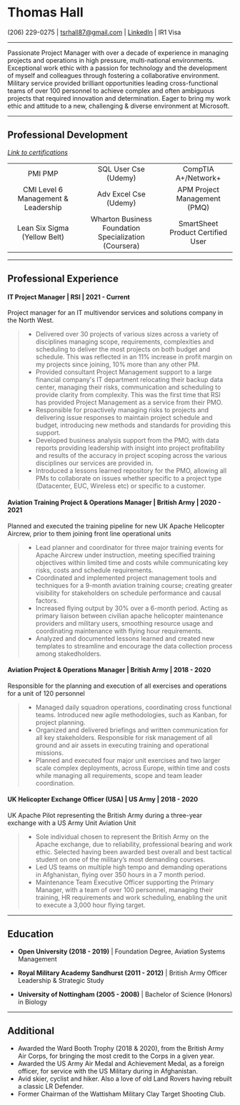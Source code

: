  # Thomas Hall

(206) 229-0275 | tsrhall87@gmail.com | [LinkedIn](https://www.linkedin.com/in/tsrhall/) | IR1 Visa

---

Passionate Project Manager with over a decade of experience in managing projects and operations in high pressure, multi-national environments. Exceptional work ethic with a passion for technology and the development of myself and colleagues through fostering a collaborative environment. Military service provided brilliant opportunities leading cross-functional teams of over 100 personnel to achieve complex and often ambiguous projects that required innovation and determination. Eager to bring my work ethic and attitude to a new, challenging & diverse environment at Microsoft.

---

## Professional Development 
*[Link to certifications](https://1drv.ms/u/s!AhiHKHWaEtD-gREnD43GaYiCqNNm?e=UG2TnH)*

||||
|:---:|:---:|:---:|
|PMI PMP|SQL User Cse (Udemy)|CompTIA A+/Network+|
|CMI Level 6 Management & Leadership|Adv Excel Cse (Udemy)|APM Project Management (PMQ)|
|Lean Six Sigma (Yellow Belt)|Wharton Business Foundation Specialization (Coursera)|SmartSheet Product Certified User|

---

## Professional Experience


#### IT Project Manager | RSI | 2021 - Current
Project manager for an IT multivendor services and solutions company in the North West.

> *	Delivered over 30 projects of various sizes across a variety of disciplines managing scope, requirements, complexities and  scheduling to deliver the most projects on both budget and schedule. This was reflected in an 11% increase in profit margin on my projects since joining, 10% more than any other PM.
> *	Provided consultant Project Management support to a large financial company's IT department relocating their backup data center, managing their risks, communication and scheduling to provide clarity from complexity. This was the first time that RSI has provided Project Management as a service from their PMO.
> *	Responsible for proactively managing risks to projects and delivering issue responses to maintain project schedule and budget, introducing new methods and standards for providing this support.
> *	Developed business analysis support from the PMO, with data reports providing leadership with insight into project profitability and results of the accuracy in project scoping across the various disciplines our services are provided in. 
> *	Introduced a lessons learned repository for the PMO, allowing all PMs to collaborate on issues whether specific to a project type (Datacenter, EUC, Wireless etc) or specific to a customer.


#### Aviation Training Project & Operations Manager | British Army | 2020 - 2021
Planned and executed the training pipeline for new UK Apache Helicopter Aircrew, prior to them joining front line operational units

> *	Lead planner and coordinator for three major training events for Apache Aircrew under instruction, meeting specified training objectives within limited time and costs while communicating key risks, costs and schedule requirements. 
> *	Coordinated and implemented project management tools and techniques for a 9-month aviation training course; creating greater visibility for stakeholders on schedule performance and causal factors. 
> *	Increased flying output by 30% over a 6-month period. Acting as primary liaison between civilian apache helicopter maintenance providers and military users, smoothing resource usage and coordinating maintenance with flying hour requirements.
> *	Analyzed and documented lessons learned and created new templates to streamline and encourage the data collection process among stakedholders.


#### Aviation Project & Operations Manager | British Army | 2018 - 2020
Responsible for the planning and execution of all exercises and operations for a unit of 120 personnel

> *	Managed daily squadron operations, coordinating cross functional teams. Introduced new agile methodologies, such as Kanban, for project planning. 
> *	Organized and delivered briefings and written communication for all key stakeholders. Responsible for risk management of all ground and air assets in executing training and operational missions. 
> *	Planned and executed four major unit exercises and two larger scale complex deployments, across Europe, within time and costs while managing all requirements, scope and team leader coordination. 


#### UK Helicopter Exchange Officer (USA) | US Army | 2018 - 2020
UK Apache Pilot representing the British Army during a three-year exchange with a US Army Unit Aviation Unit

> *	Sole individual chosen to represent the British Army on the Apache exchange, due to reliability, professional bearing and work ethic. Selected having been awarded best overall and best tactical student on one of the military’s most demanding courses.
> *	Led US teams on multiple high tempo and demanding operations in Afghanistan, flying over 350 hours in a 7 month period.
> *	Maintenance Team Executive Officer supporting the Primary Manager, with a team of over 100 personnel, managing their training, HR requirements and work scheduling, enabling the unit to execute a 3,000 hour flying target. 

---

## Education

*	**Open University (2018 - 2019)** | Foundation Degree, Aviation Systems Management

*	**Royal Military Academy Sandhurst (2011 - 2012)** | British Army Officer Leadership & Strategic Study  

*	**University of Nottingham (2005 - 2008)** | Bachelor of Science (Honors) in Biology

---

## Additional
*	Awarded the Ward Booth Trophy (2018 & 2020), from the British Army Air Corps, for bringing the most credit to the Corps in a given year.
*	Awarded the US Army Air Medal and Achievement Medal, as a foreign officer, for service with the US Military during in Afghanistan.
*	Avid skier, cyclist and hiker. Also a love of old Land Rovers having rebuilt a classic LR Defender.	
*	Former Chairman of the Wattisham Military Clay Target Shooting Club.	                                               


									               
